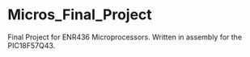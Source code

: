 # Micros_Final_Project
Final Project for ENR436 Microprocessors. Written in assembly for the PIC18F57Q43.
